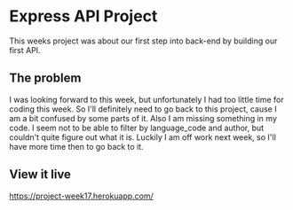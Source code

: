 # Express API Project

This weeks project was about our first step into back-end by building our first API. 

## The problem

I was looking forward to this week, but unfortunately I had too little time for coding this week. So I'll definitely need to go back to this project, cause I am a bit confused by some parts of it. Also I am missing something in my code. I seem not to be able to filter by language_code and author, but couldn't quite figure out what it is. 
Luckily I am off work next week, so I'll have more time then to go back to it. 

## View it live

https://project-week17.herokuapp.com/
